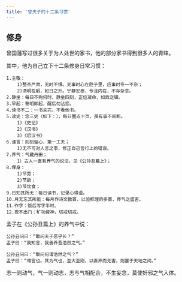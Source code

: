 ```yaml
---
title: '曾夫子的十二条习惯'
---
```

## 修身

曾国藩写过很多关于为人处世的家书，他的部分家书得到很多人的青睐。

其中，他为自己立下十二条修身日常习惯：

    1.主敬：
        1)整齐严肃，无时不惧。无事时心在腔子里，应事时专一不杂；
        2)清明在躬，如日之升。宁静安泰，专注内在，不存杂念。
    2.静坐：每日不拘何时，静坐四刻，正位凝命，如鼎之镇。
    3.早起：黎明即起，醒后勿沾恋。
    4.读书不二：一书未完，不看他书。
    5.读史：念三史（如下：），每日圈点十页，虽有事不间断。
        1)《史记》
        2)《汉书》
        3)《后汉书》
    6.谨言：刻刻留心，第一工夫；
        1)无不可对人言之事，修正自己言行上的错误。
    7.养气：气藏丹田；
        1）古人一直有养气的说法，见《公孙丑篇上》；
    8.保身：
        1)节劳；
        2)节欲；
        3)节饮食；
    9.日知其所无：每日读书，记录心得语。
    10.月无忘其所能：每月作诗文数首，以验积理的多寡，养气之盛否。
    11.作字：饭后写字半时。
    12.夜不出门：旷功疲神，切戒切戒。

孟子在《公孙丑篇上》的养气中说：

    公孙丑问曰：“敢问夫子恶乎长？”  
    孟子曰：“我知言，我善养吾浩然之气。”

    公孙丑问曰：“敢问何谓浩然之气？”
    孟子曰：“难言也。其为气也，至大至刚，以直养而无害，则塞于天地之间。”

志一则动气，气一则动志，志与气相配合，不生妄念，莫使奸邪之气入体。